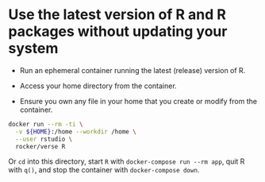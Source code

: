 # Use the latest version of R and R packages without updating your system

* Run an ephemeral container running the latest (release) version of R.

* Access your home directory from the container.

* Ensure you own any file in your home that you create or modify from
  the container.

```bash
docker run --rm -ti \
  -v ${HOME}:/home --workdir /home \
  --user rstudio \
  rocker/verse R
```

Or `cd` into this directory, start `R` with `docker-compose run --rm app`,
quit R with `q()`, and stop the container with `docker-compose down`.
